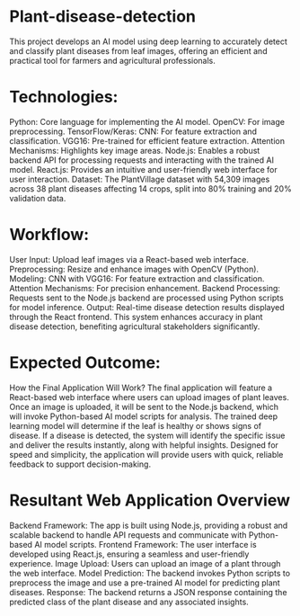 # Plant-disease-detection
This project develops an AI model using deep learning to accurately detect and classify plant diseases from leaf images, offering an efficient and practical tool for farmers and agricultural professionals.

# Technologies:
Python: Core language for implementing the AI model.
OpenCV: For image preprocessing.
TensorFlow/Keras:
CNN: For feature extraction and classification.
VGG16: Pre-trained for efficient feature extraction.
Attention Mechanisms: Highlights key image areas.
Node.js: Enables a robust backend API for processing requests and interacting with the trained AI model.
React.js: Provides an intuitive and user-friendly web interface for user interaction.
Dataset: The PlantVillage dataset with 54,309 images across 38 plant diseases affecting 14 crops, split into 80% training and 20% validation data.

# Workflow:
User Input: Upload leaf images via a React-based web interface.
Preprocessing: Resize and enhance images with OpenCV (Python).
Modeling:
CNN with VGG16: For feature extraction and classification.
Attention Mechanisms: For precision enhancement.
Backend Processing:
Requests sent to the Node.js backend are processed using Python scripts for model inference.
Output: Real-time disease detection results displayed through the React frontend.
This system enhances accuracy in plant disease detection, benefiting agricultural stakeholders significantly.

# Expected Outcome: 
How the Final Application Will Work? The final application will feature a React-based web interface where users can upload images of plant leaves. Once an image is uploaded, it will be sent to the Node.js backend, which will invoke Python-based AI model scripts for analysis. The trained deep learning model will determine if the leaf is healthy or shows signs of disease. If a disease is detected, the system will identify the specific issue and deliver the results instantly, along with helpful insights. Designed for speed and simplicity, the application will provide users with quick, reliable feedback to support decision-making.

# Resultant Web Application Overview
Backend Framework: The app is built using Node.js, providing a robust and scalable backend to handle API requests and communicate with Python-based AI model scripts.
Frontend Framework: The user interface is developed using React.js, ensuring a seamless and user-friendly experience.
Image Upload: Users can upload an image of a plant through the web interface.
Model Prediction: The backend invokes Python scripts to preprocess the image and use a pre-trained AI model for predicting plant diseases.
Response: The backend returns a JSON response containing the predicted class of the plant disease and any associated insights.
